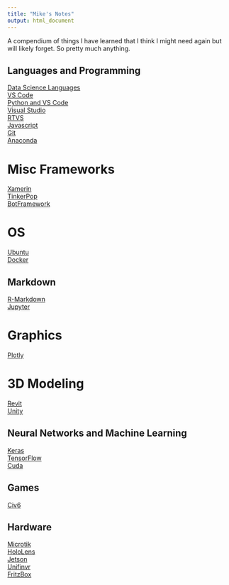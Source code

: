 ```yaml
---
title: "Mike's Notes"
output: html_document
---
```


A compendium of things I have learned that I think I might need again but will likely forget. So pretty much anything.


## Languages and Programming
[Data Science Languages](https://mikewise2718.github.io/markdowndocs/languagecheetsheet/LanguageTable)<br>
[VS Code](https://mikewise2718.github.io/markdowndocs/vscode/vscode-notes)<br>
[Python and VS Code](https://mikewise2718.github.io/markdowndocs/pythononvscode/pythononvscode-notes)<br>
[Visual Studio](https://mikewise2718.github.io/markdowndocs/visualstudio/visualstudio)<br>
[RTVS](https://mikewise2718.github.io/markdowndocs/rtvs/rtvs)<br>
[Javascript](https://mikewise2718.github.io/markdowndocs/javascript/javascript-notes)<br>
[Git](https://mikewise2718.github.io/markdowndocs/git/git-notes)<br>
[Anaconda](https://mikewise2718.github.io/markdowndocs/anaconda/anaconda)<br>

# Misc Frameworks
[Xamerin](https://mikewise2718.github.io/markdowndocs/xamarin/git-notes)<br>
[TinkerPop](https://mikewise2718.github.io/markdowndocs/tinkerpop/tinkerpop)<br>
[BotFramework](https://mikewise2718.github.io/markdowndocs/botframework/botframework)<br>

# OS
[Ubuntu](https://mikewise2718.github.io/markdowndocs/ubuntu/ubuntu)<br>
[Docker](https://mikewise2718.github.io/markdowndocs/docker/docker)<br>

## Markdown
[R-Markdown](https://mikewise2718.github.io/markdowndocs/rmarkdown/rmarkdown-notes)<br>
[Jupyter](https://mikewise2718.github.io/markdowndocs/jupyter/jupyter)<br>

# Graphics
[Plotly](https://mikewise2718.github.io/markdowndocs/plotly/plotly-notes)<br>

# 3D Modeling
[Revit](https://mikewise2718.github.io/markdowndocs/revit/revit-notes)<br>
[Unity](https://mikewise2718.github.io/markdowndocs/unity/unity-notes)<br>

## Neural Networks and Machine Learning
[Keras](https://mikewise2718.github.io/markdowndocs/keras/keras)<br>
[TensorFlow](https://mikewise2718.github.io/markdowndocs/tensorflow/tensorflow-notes)<br>
[Cuda](https://mikewise2718.github.io/markdowndocs/cuda/cuda)<br>

## Games
[Civ6](https://mikewise2718.github.io/markdowndocs/civ6/civ6-notes)<br>

## Hardware
[Microtik](https://mikewise2718.github.io/markdowndocs/mikrotik/mikrotik-notes)<br>
[HoloLens](https://mikewise2718.github.io/markdowndocs/hololens/hololens-notes)<br>
[Jetson](https://mikewise2718.github.io/markdowndocs/jetson/jetson)<br>
[Unifinvr](https://mikewise2718.github.io/markdowndocs/unifinvr/unifinvr)<br>
[FritzBox](https://mikewise2718.github.io/markdowndocs/fritzbox/fritzbox)<br>



